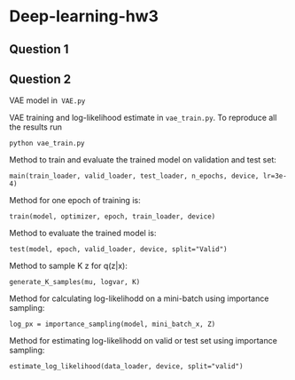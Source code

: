 # Deep-learning-hw3

## Question 1

## Question 2
VAE model in``` VAE.py```

VAE training and log-likelihood estimate in ```vae_train.py```.
To reproduce all the results run
```
python vae_train.py
```
Method to train and evaluate the trained model on validation and test set:
```
main(train_loader, valid_loader, test_loader, n_epochs, device, lr=3e-4)
```
Method for one epoch of training is:
```
train(model, optimizer, epoch, train_loader, device)
```
Method to evaluate the trained model is:
```
test(model, epoch, valid_loader, device, split="Valid")
```
Method to sample K z for q(z|x):
```
generate_K_samples(mu, logvar, K)
```
Method for calculating log-likelihodd on a mini-batch using importance sampling:
```
log_px = importance_sampling(model, mini_batch_x, Z)
```
Method for estimating log-likelihodd on valid or test set using importance sampling:
```
estimate_log_likelihood(data_loader, device, split="valid")
```
